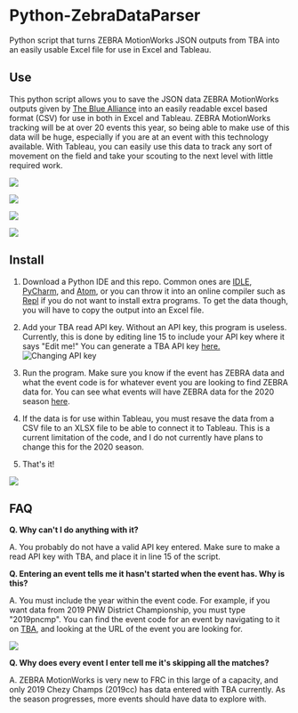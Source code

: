# Python-ZebraDataParser
Python script that turns ZEBRA MotionWorks JSON outputs from TBA into an easily usable Excel file for use in Excel and Tableau.

## Use
This python script allows you to save the JSON data ZEBRA MotionWorks outputs given by [The Blue Alliance](https://www.thebluealliance.com/) into an easily readable excel based format (CSV) for use in both in Excel and Tableau. ZEBRA MotionWorks tracking will be at over 20 events this year, so being able to make use of this data will be huge, especially if you are at an event with this technology available. With Tableau, you can easily use this data to track any sort of movement on the field and take your scouting to the next level with little required work.

![](https://i.imgur.com/HNSmIwj.png)

![](https://i.imgur.com/vxVB3Zm.png)

![](https://i.imgur.com/vdvpzks.png)

![](https://i.imgur.com/vCC05gy.png)

## Install
1. Download a Python IDE and this repo. Common ones are [IDLE](https://www.python.org/), [PyCharm](https://www.jetbrains.com/pycharm/), and [Atom](https://atom.io/packages/ide-python), or you can throw it into an online compiler such as [Repl](https://repl.it/languages/python3) if you do not want to install extra programs. To get the data though, you will have to copy the output into an Excel file.

2. Add your TBA read API key. Without an API key, this program is useless. Currently, this is done by editing line 15 to include your API key where it says "Edit me!" You can generate a TBA API key [here.](https://www.thebluealliance.com/account)
![Changing API key](https://i.imgur.com/oG4jWKL.gif)

3. Run the program. Make sure you know if the event has ZEBRA data and what the event code is for whatever event you are looking to find ZEBRA data for. You can see what events will have ZEBRA data for the 2020 season [here](https://www.chiefdelphi.com/t/zebra-motionworks-for-frc-2020-location-announcement/370488/38).

4. If the data is for use within Tableau, you must resave the data from a CSV file to an XLSX file to be able to connect it to Tableau. This is a current limitation of the code, and I do not currently have plans to change this for the 2020 season.

5. That's it!

![](https://i.imgur.com/7f3uyb4.gif)

## FAQ

**Q. Why can't I do anything with it?**

A. You probably do not have a valid API key entered. Make sure to make a read API key with TBA, and place it in line 15 of the script. 

**Q. Entering an event tells me it hasn't started when the event has. Why is this?**

A. You must include the year within the event code. For example, if you want data from 2019 PNW District Championship, you must type "2019pncmp". You can find the event code for an event by navigating to it on [TBA](https://www.thebluealliance.com/), and looking at the URL of the event you are looking for.

![](https://i.imgur.com/J5MxE27.png)

**Q. Why does every event I enter tell me it's skipping all the matches?**

A. ZEBRA MotionWorks is very new to FRC in this large of a capacity, and only 2019 Chezy Champs (2019cc) has data entered with TBA currently. As the season progresses, more events should have data to explore with. 
